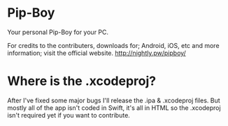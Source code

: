 # Pip-Boy
Your personal Pip-Boy for your PC.

For credits to the contributers, downloads for; Android, iOS, etc and more information; visit the official website.
http://nightly.pw/pipboy/

# Where is the .xcodeproj?
After I've fixed some major bugs I'll release the .ipa & .xcodeproj files. But mostly all of the app isn't coded in Swift, it's all in HTML so the .xcodeproj isn't required yet if you want to contribute. 
